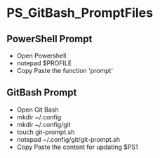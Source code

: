 # PS_GitBash_PromptFiles

## PowerShell Prompt
* Open Powershell
* notepad $PROFILE
* Copy Paste the function 'prompt'

## GitBash Prompt
* Open Git Bash
* mkdir ~/.config
* mkdir ~/.config/git
* touch git-prompt.sh
* notepad ~/.config/git/git-prompt.sh
* Copy Paste the content for updating $PS1
